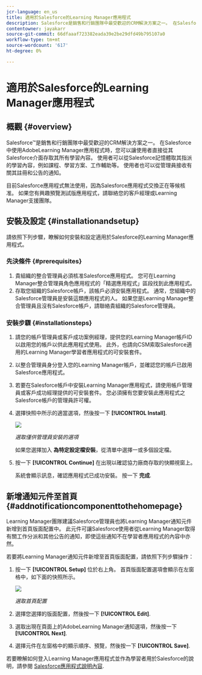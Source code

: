 ```yaml
---
jcr-language: en_us
title: 適用於Salesforce的Learning Manager應用程式
description: Salesforce是銷售和行銷團隊中最受歡迎的CRM解決方案之一。 在Salesforce中使用AdobeLearning Manager應用程式時，您可以讓使用者直接從其Salesforce介面存取其所有學習內容。 使用者可以從Salesforce記憶體取其指派的學習內容，例如課程、學習方案、工作輔助等。 使用者也可以從管理員接收有關其註冊和公告的通知。
contentowner: jayakarr
source-git-commit: 66dfaaaf723382eada39e2be29dfd49b795107a0
workflow-type: tm+mt
source-wordcount: '617'
ht-degree: 0%

---
```




# 適用於Salesforce的Learning Manager應用程式

## 概觀 {#overview}

Salesforce™是銷售和行銷團隊中最受歡迎的CRM解決方案之一。 在Salesforce中使用AdobeLearning Manager應用程式時，您可以讓使用者直接從其Salesforce介面存取其所有學習內容。 使用者可以從Salesforce記憶體取其指派的學習內容，例如課程、學習方案、工作輔助等。 使用者也可以從管理員接收有關其註冊和公告的通知。

目前Salesforce應用程式無法使用，因為Salesforce應用程式交換正在等候核准。 如果您有興趣預覽測試版應用程式，請聯絡您的客戶經理或Learning Manager支援團隊。

## 安裝及設定 {#installationandsetup}

請依照下列步驟，瞭解如何安裝和設定適用於Salesforce的Learning Manager應用程式。

### 先決條件 {#prerequisites}

1. 貴組織的整合管理員必須核准Salesforce應用程式。 您可在Learning Manager整合管理員角色應用程式的「精選應用程式」區段找到此應用程式。
1. 存取您組織的Salesforce帳戶，該帳戶必須安裝應用程式。 通常，您組織中的Salesforce管理員是安裝這類應用程式的人。 如果您是Learning Manager整合管理員且沒有Salesforce帳戶，請聯絡貴組織的Salesforce管理員。

### 安裝步驟 {#installationsteps}

1. 請您的帳戶管理員或客戶成功案例經理，提供您的Learning Manager帳戶ID以啟用您的帳戶以供此應用程式使用。 此外，也請向CSM索取Salesforce適用的Learning Manager學習者應用程式的可安裝套件。

1. 以整合管理員身分登入您的Learning Manager帳戶，並確認您的帳戶已啟用Salesforce應用程式。

1. 若要在Salesforce帳戶中安裝Learning Manager應用程式，請使用帳戶管理員或客戶成功經理提供的可安裝套件。 您必須擁有您要安裝此應用程式之Salesforce帳戶的管理員許可權。

1. 選擇快照中所示的適當選項，然後按一下 **[!UICONTROL Install]**.

   ![](assets/install-options.png)

   *選取僅供管理員安裝的選項*

   如果您選擇加入 **為特定設定檔安裝**，從清單中選擇一或多個設定檔。

1. 按一下 **[!UICONTROL Continue]** 在出現以確認協力廠商存取的快顯視窗上。

   系統會顯示訊息，確認應用程式已成功安裝。 按一下 **完成**.

## 新增通知元件至首頁 {#addnotificationcomponenttothehomepage}

Learning Manager團隊建議Salesforce管理員也將Learning Manager通知元件新增到首頁版面配置中。 此元件可讓Salesforce使用者從Learning Manager取得有關工作分派和其他公告的通知，即使這些通知不在學習者應用程式的內容中亦然。

若要將Learning Manager通知元件新增至首頁版面配置，請依照下列步驟操作：

1. 按一下 **[!UICONTROL Setup]** 位於右上角。 首頁版面配置選項會顯示在左窗格中，如下面的快照所示。

   ![](assets/homepage-component.png)

   *選取首頁配置*

1. 選擇您選擇的版面配置，然後按一下 **[!UICONTROL Edit]**.
1. 選取出現在頁面上的AdobeLearning Manager通知選項，然後按一下 **[!UICONTROL Next]**.
1. 選擇元件在左窗格中的顯示順序、預覽，然後按一下 **[!UICONTROL Save]**.

若要瞭解如何登入Learning Manager應用程式並作為學習者用於Salesforce的說明，請參閱 [Salesforce應用程式說明內容](../../learners/feature-summary/sfdc-app.md).
